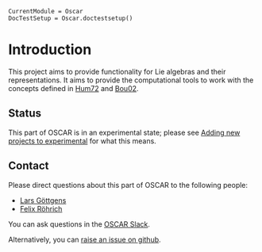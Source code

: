 ```@meta
CurrentModule = Oscar
DocTestSetup = Oscar.doctestsetup()
```

# Introduction

This project aims to provide functionality for Lie algebras and their representations.
It aims to provide the computational tools to work with the concepts defined in [Hum72](@cite) and [Bou02](@cite).

## Status

This part of OSCAR is in an experimental state; please see [Adding new projects to experimental](@ref) for what this means.

## Contact

Please direct questions about this part of OSCAR to the following people:
* [Lars Göttgens](https://lgoe.li/)
* [Felix Röhrich](https://www.art.rwth-aachen.de/cms/~xlgua)

You can ask questions in the [OSCAR Slack](https://www.oscar-system.org/community/#slack).

Alternatively, you can [raise an issue on github](https://www.oscar-system.org/community/#how-to-report-issues).
